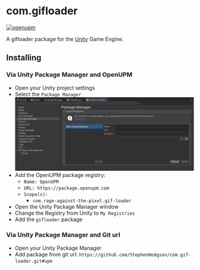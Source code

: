 # com.gifloader

[![openupm](https://img.shields.io/npm/v/com.rage-against-the-pixel.gif-loader?label=openupm&registry_uri=https://package.openupm.com)](https://openupm.com/packages/com.rage-against-the-pixel.gif-loader/)

A gifloader package for the [Unity](https://unity.com/) Game Engine.

## Installing

### Via Unity Package Manager and OpenUPM

- Open your Unity project settings
- Select the `Package Manager`
![scoped-registries](gifloader/Packages/com.gifloader/Documentation~/images/package-manager-scopes.png)
- Add the OpenUPM package registry:
  - `Name: OpenUPM`
  - `URL: https://package.openupm.com`
  - `Scope(s):`
    - `com.rage-against-the-pixel.gif-loader`
- Open the Unity Package Manager window
- Change the Registry from Unity to `My Registries`
- Add the `gifloader` package

### Via Unity Package Manager and Git url

- Open your Unity Package Manager
- Add package from git url: `https://github.com/StephenHodgson/com.gif-loader.git#upm`

